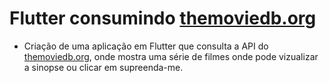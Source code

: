 # Flutter consumindo [themoviedb.org](https://www.themoviedb.org/)

 - Criação de uma aplicação em Flutter que consulta a API do [themoviedb.org](https://www.themoviedb.org/), onde mostra uma série de filmes onde pode vizualizar a sinopse ou clicar em supreenda-me.
